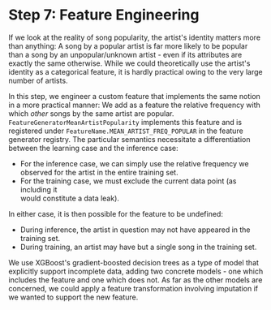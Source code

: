 # Step 7: Feature Engineering

If we look at the reality of song popularity, the artist's identity matters more
than anything: 
A song by a popular artist is far more likely to be popular than a song by an unpopular/unknown
artist - even if its attributes are exactly the same otherwise.
While we could theoretically use the artist's identity as a categorical feature,
it is hardly practical owing to the very large number of artists.

In this step, we engineer a custom feature that implements the same notion in a
more practical manner:
We add as a feature the relative frequency with which *other* songs by the same
artist are popular.
`FeatureGeneratorMeanArtistPopularity` implements this feature and is registered
under `FeatureName.MEAN_ARTIST_FREQ_POPULAR` in the feature generator registry.
The particular semantics necessitate a differentiation between the learning case
and the inference case:
  * For the inference case, we can simply use the relative frequency we observed
    for the artist in the entire training set.
  * For the training case, we must exclude the current data point (as including it  
    would constitute a data leak).

In either case, it is then possible for the feature to be undefined:
  * During inference, the artist in question may not have appeared in the training set.
  * During training, an artist may have but a single song in the training set.

We use XGBoost's gradient-boosted decision trees as a type of model that explicitly
support incomplete data, adding two concrete models - one which includes the feature and
one which does not.
As far as the other models are concerned, we could apply a feature transformation involving
imputation if we  wanted to support the new feature.
